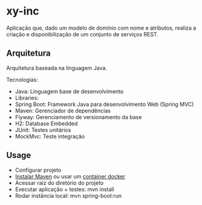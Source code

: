 # xy-inc
Aplicação que, dado um modelo de domínio com nome e 
atributos, realiza a criação e disponibilização de um
conjunto de serviços REST.

## Arquitetura
Arquitetura baseada na linguagem Java.

Tecnologias:
* Java: Linguagem base de desenvolvimento
* Libraries:
 * Spring Boot: Framework Java para desenvolvimento Web (Spring MVC)
 * Maven: Gerenciador de dependências
 * Flyway: Gerenciamento de versionamento da base
 * H2: Database Embedded
 * JUnit: Testes unitários
 * MockMvc: Teste integração

## Usage
* Configurar projeto
 * [Instalar Maven](http://maven.apache.org/install.html) ou usar um [container docker](https://hub.docker.com/_/maven/)
 * Acessar raiz do diretório do projeto
 * Executar aplicação + testes: mvn install
 * Rodar instância local: mvn spring-boot:run

